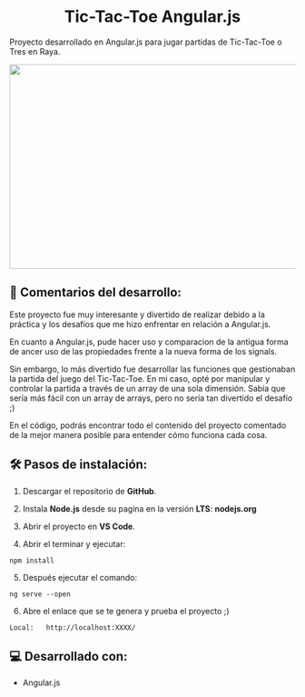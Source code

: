 <h1 align="center" id="title">Tic-Tac-Toe Angular.js</h1>

Proyecto desarrollado en Angular.js para jugar partidas de Tic-Tac-Toe o Tres en Raya.

<p align="center">
  <img src="https://github.com/user-attachments/assets/15c0148f-5cf3-42d3-9d9a-fc8344da7a65" width="546" height="360">
</p>

## 📖 Comentarios del desarrollo:

Este proyecto fue muy interesante y divertido de realizar debido a la práctica y los desafíos que me hizo enfrentar en relación a Angular.js.

En cuanto a Angular.js, pude hacer uso y comparacion de la antigua forma de ancer uso de las propiedades frente a la nueva forma de los signals.

Sin embargo, lo más divertido fue desarrollar las funciones que gestionaban la partida del juego del Tic-Tac-Toe. En mi caso, opté por manipular y controlar la partida a través de un array de una sola dimensión. Sabía que sería más fácil con un array de arrays, pero no sería tan divertido el desafío ;)

En el código, podrás encontrar todo el contenido del proyecto comentado de la mejor manera posible para entender cómo funciona cada cosa.


## 🛠️ Pasos de instalación:

1. Descargar el repositorio de **GitHub**.

2. Instala **Node.js** desde su pagina en la versión **LTS**: **nodejs.org**

3. Abrir el proyecto en **VS Code**.

4. Abrir el terminar y ejecutar:

```
npm install
```

5. Después ejecutar el comando: 

```
ng serve --open
```

6. Abre el enlace que se te genera y prueba el proyecto ;)

```
Local:   http://localhost:XXXX/
```

  
  
## 💻 Desarrollado con:

*   Angular.js
